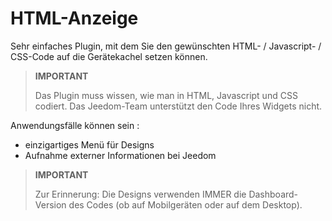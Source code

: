 # HTML-Anzeige

Sehr einfaches Plugin, mit dem Sie den gewünschten HTML- / Javascript- / CSS-Code auf die Gerätekachel setzen können.

>**IMPORTANT**
>
>Das Plugin muss wissen, wie man in HTML, Javascript und CSS codiert. Das Jeedom-Team unterstützt den Code Ihres Widgets nicht.

Anwendungsfälle können sein :

- einzigartiges Menü für Designs
- Aufnahme externer Informationen bei Jeedom

>**IMPORTANT**
>
>Zur Erinnerung: Die Designs verwenden IMMER die Dashboard-Version des Codes (ob auf Mobilgeräten oder auf dem Desktop).
